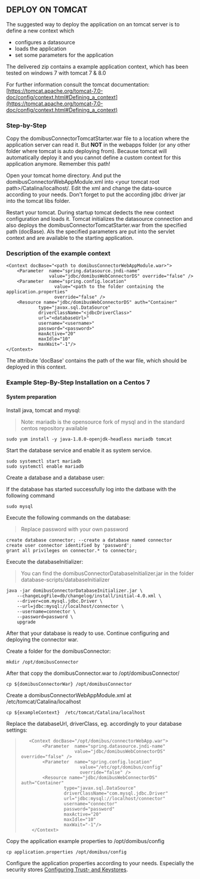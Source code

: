 DEPLOY ON TOMCAT
----------------

The suggested way to deploy the application on an tomcat server is to define a new context which

 * configures a datasource
 * loads the application
 * set some parameters for the application

The delivered zip contains a example application context, which has been tested on windows 7 with tomcat 7 & 8.0

For further information consult the tomcat documentation: [https://tomcat.apache.org/tomcat-7.0-doc/config/context.html#Defining_a_context](https://tomcat.apache.org/tomcat-7.0-doc/config/context.html#Defining_a_context)

### Step-by-Step

Copy the domibusConnectorTomcatStarter.war file to a location where the application server can read it. But **NOT** in the
webapps folder (or any other folder where tomcat is auto deploying from). Because tomcat will automatically deploy it and you cannot
define a custom context for this application anymore. Remember this path!

Open your tomcat home directory. And put the domibusConnectorWebAppModule.xml into <your tomcat root path\>/Catalina/localhost/. 
Edit the xml and change the data-source according to your needs. Don't forget to
put the according jdbc driver jar into the tomcat libs folder.

Restart your tomcat. During startup tomcat dedects the new context configuration and loads it. Tomcat initializes the datasource connection
and also deploys the domibusConnectorTomcatStarter.war from the specified path (docBase). Als the specified parameters are put into the servlet
context and are available to the starting application.


### Description of the example context

    <Context docBase="<path to domibusConnectorWebAppModule.war>">  
        <Parameter  name="spring.datasource.jndi-name" 
                    value="jdbc/domibusWebConnectorDS" override="false" />
        <Parameter  name="spring.config.location" 
                      value="<path to the folder containing the application.properties" 
                      override="false" />  
        <Resource name="jdbc/domibusWebConnectorDS" auth="Container"
                type="javax.sql.DataSource" 
                driverClassName="<jdbcDriverClass>"
                url="<databaseUrl>"
                username="<username>" 
                password="<password>" 
                maxActive="20" 
                maxIdle="10"
                maxWait="-1"/>   
    </Context>

The attribute 'docBase' contains the path of the war file, which should be deployed in this context.

### Example Step-By-Step Installation on a Centos 7

#### System preparation

Install java, tomcat and mysql:

> Note: mariadb is the opensource fork of mysql and in the standard centos repository available

    sudo yum install -y java-1.8.0-openjdk-headless mariadb tomcat


Start the database service and enable it as system service. 

    sudo systemctl start mariadb
    sudo systemctl enable mariadb

Create a database and a database user:  

If the database has started successfully log into the datbase with the following command 
    
    sudo mysql
Execute the following commands on the database:
    
>Replace password with your own password  
    
    create database connector; --create a database named connector
    create user connector identified by 'password';
    grant all privileges on connector.* to connector;   
    
Execute the databaseInitializer:

>You can find the domibusConnectorDatabaseInitializer.jar in the folder database-scripts/databaseInitializer

    java -jar domibusConnectorDatabaseInitializer.jar \
        --changeLogFile=db/changelog/install/initial-4.0.xml \
        --driver=com.mysql.jdbc.Driver \
        --url=jdbc:mysql://localhost/connector \
        --username=connector \
        --password=password \        
        upgrade
          
After that your database is ready to use. Continue configuring and deploying the connector war.          
          

Create a folder for the domibusConnector:

    mkdir /opt/domibusConnector

After that copy the domibusConnector.war to /opt/domibusConnector/
    
    cp ${domibusConnectorWar} /opt/domibusConnector
    
Create a domibusConnectorWebAppModule.xml at /etc/tomcat/Catalina/localhost

    cp ${exampleContext}  /etc/tomcat/Catalina/localhost
    
   
Replace the databaseUrl, driverClass, eg. accordingly to your database settings:


>        <Context docBase="/opt/domibus/connectorWebApp.war">  
>             <Parameter  name="spring.datasource.jndi-name" 
>                         value="jdbc/domibusWebConnectorDS" override="false" />
>             <Parameter  name="spring.config.location" 
>                           value="/etc/opt/domibus/config" 
>                           override="false" />  
>             <Resource name="jdbc/domibusWebConnectorDS" auth="Container"
>                     type="javax.sql.DataSource" 
>                     driverClassName="com.mysql.jdbc.Driver"
>                     url="jdbc:mysql://localhost/connector"
>                     username="connector" 
>                     password="password" 
>                     maxActive="20" 
>                     maxIdle="10"
>                     maxWait="-1"/>   
>         </Context>

Copy the application example properties to /opt/domibus/config

    cp application.properties /opt/domibus/config 

Configure the application properties according to your needs. Especially the security stores [Configuring Trust- and Keystores](certificates.html).
